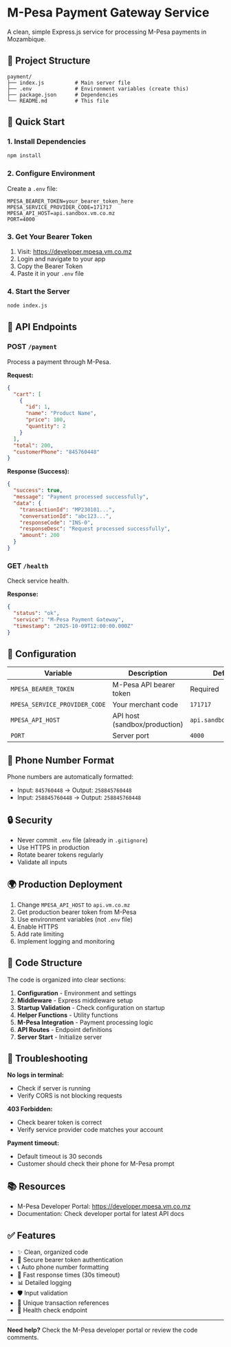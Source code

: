 # M-Pesa Payment Gateway Service

A clean, simple Express.js service for processing M-Pesa payments in Mozambique.

## 📁 Project Structure

```
payment/
├── index.js          # Main server file
├── .env              # Environment variables (create this)
├── package.json      # Dependencies
└── README.md         # This file
```

## 🚀 Quick Start

### 1. Install Dependencies

```bash
npm install
```

### 2. Configure Environment

Create a `.env` file:

```env
MPESA_BEARER_TOKEN=your_bearer_token_here
MPESA_SERVICE_PROVIDER_CODE=171717
MPESA_API_HOST=api.sandbox.vm.co.mz
PORT=4000
```

### 3. Get Your Bearer Token

1. Visit: https://developer.mpesa.vm.co.mz
2. Login and navigate to your app
3. Copy the Bearer Token
4. Paste it in your `.env` file

### 4. Start the Server

```bash
node index.js
```

## 📡 API Endpoints

### POST `/payment`

Process a payment through M-Pesa.

**Request:**
```json
{
  "cart": [
    {
      "id": 1,
      "name": "Product Name",
      "price": 100,
      "quantity": 2
    }
  ],
  "total": 200,
  "customerPhone": "845760448"
}
```

**Response (Success):**
```json
{
  "success": true,
  "message": "Payment processed successfully",
  "data": {
    "transactionId": "MP230101...",
    "conversationId": "abc123...",
    "responseCode": "INS-0",
    "responseDesc": "Request processed successfully",
    "amount": 200
  }
}
```

### GET `/health`

Check service health.

**Response:**
```json
{
  "status": "ok",
  "service": "M-Pesa Payment Gateway",
  "timestamp": "2025-10-09T12:00:00.000Z"
}
```

## 🔧 Configuration

| Variable | Description | Default |
|----------|-------------|---------|
| `MPESA_BEARER_TOKEN` | M-Pesa API bearer token | Required |
| `MPESA_SERVICE_PROVIDER_CODE` | Your merchant code | `171717` |
| `MPESA_API_HOST` | API host (sandbox/production) | `api.sandbox.vm.co.mz` |
| `PORT` | Server port | `4000` |

## 📱 Phone Number Format

Phone numbers are automatically formatted:
- Input: `845760448` → Output: `258845760448`
- Input: `258845760448` → Output: `258845760448`

## 🔒 Security

- Never commit `.env` file (already in `.gitignore`)
- Use HTTPS in production
- Rotate bearer tokens regularly
- Validate all inputs

## 🌍 Production Deployment

1. Change `MPESA_API_HOST` to `api.vm.co.mz`
2. Get production bearer token from M-Pesa
3. Use environment variables (not `.env` file)
4. Enable HTTPS
5. Add rate limiting
6. Implement logging and monitoring

## 📝 Code Structure

The code is organized into clear sections:

1. **Configuration** - Environment and settings
2. **Middleware** - Express middleware setup
3. **Startup Validation** - Check configuration on startup
4. **Helper Functions** - Utility functions
5. **M-Pesa Integration** - Payment processing logic
6. **API Routes** - Endpoint definitions
7. **Server Start** - Initialize server

## 🐛 Troubleshooting

**No logs in terminal:**
- Check if server is running
- Verify CORS is not blocking requests

**403 Forbidden:**
- Check bearer token is correct
- Verify service provider code matches your account

**Payment timeout:**
- Default timeout is 30 seconds
- Customer should check their phone for M-Pesa prompt

## 📚 Resources

- M-Pesa Developer Portal: https://developer.mpesa.vm.co.mz
- Documentation: Check developer portal for latest API docs

## ✅ Features

- ✨ Clean, organized code
- 🔐 Secure bearer token authentication
- 📞 Auto phone number formatting
- 🚀 Fast response times (30s timeout)
- 📊 Detailed logging
- 🛡️ Input validation
- 🔄 Unique transaction references
- 💚 Health check endpoint

---

**Need help?** Check the M-Pesa developer portal or review the code comments.

